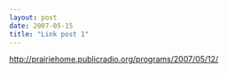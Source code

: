 ```yaml
---
layout: post
date: 2007-05-15
title: "Link post 1"
---
```

<http://prairiehome.publicradio.org/programs/2007/05/12/>

